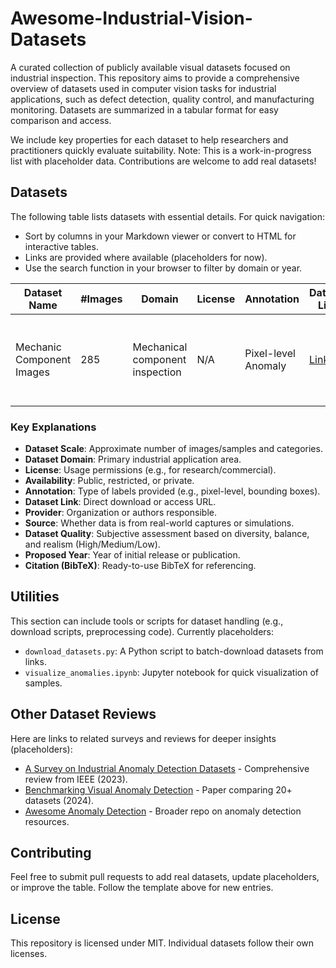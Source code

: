 # Awesome-Industrial-Vision-Datasets

A curated collection of publicly available visual datasets focused on industrial inspection. This repository aims to provide a comprehensive overview of datasets used in computer vision tasks for industrial applications, such as defect detection, quality control, and manufacturing monitoring. Datasets are summarized in a tabular format for easy comparison and access.

We include key properties for each dataset to help researchers and practitioners quickly evaluate suitability. Note: This is a work-in-progress list with placeholder data. Contributions are welcome to add real datasets!

## Datasets

The following table lists datasets with essential details. For quick navigation:
- Sort by columns in your Markdown viewer or convert to HTML for interactive tables.
- Links are provided where available (placeholders for now).
- Use the search function in your browser to filter by domain or year.

| Dataset Name    | #Images  | Domain          | License | Annotation          | Dataset Link                          | Provider              | Source | Quality | Proposed Year | Citation (BibTeX) |
|-----------------------|------------------------|---------------|--------------|---------------------|---------------------------------------|-----------------------|----------------------------------|-----------------|---------------|-------------------|
| Mechanic Component Images | 285            | Mechanical component inspection | N/A  | Pixel-level Anomaly | [Link](https://kaggle.com/datasets/...) | N/A               | Real Objects                    | Mid (moderate resolution) | 2025/06/08   | @misc{mcid_2020,<br>  author = {Satishpaladi11},<br>  title = {Mechanic Component Images Dataset},<br>  note = {Available at: \url{https://www.kaggle.com/datasets/satishpaladi11/mechanic-component-images-normal-defected}},<br>  year = {2020}<br>} |


### Key Explanations
- **Dataset Scale**: Approximate number of images/samples and categories.
- **Dataset Domain**: Primary industrial application area.
- **License**: Usage permissions (e.g., for research/commercial).
- **Availability**: Public, restricted, or private.
- **Annotation**: Type of labels provided (e.g., pixel-level, bounding boxes).
- **Dataset Link**: Direct download or access URL.
- **Provider**: Organization or authors responsible.
- **Source**: Whether data is from real-world captures or simulations.
- **Dataset Quality**: Subjective assessment based on diversity, balance, and realism (High/Medium/Low).
- **Proposed Year**: Year of initial release or publication.
- **Citation (BibTeX)**: Ready-to-use BibTeX for referencing.

## Utilities
This section can include tools or scripts for dataset handling (e.g., download scripts, preprocessing code). Currently placeholders:
- `download_datasets.py`: A Python script to batch-download datasets from links.
- `visualize_anomalies.ipynb`: Jupyter notebook for quick visualization of samples.

## Other Dataset Reviews
Here are links to related surveys and reviews for deeper insights (placeholders):
- [A Survey on Industrial Anomaly Detection Datasets](https://example.com/survey1) - Comprehensive review from IEEE (2023).
- [Benchmarking Visual Anomaly Detection](https://example.com/benchmark) - Paper comparing 20+ datasets (2024).
- [Awesome Anomaly Detection](https://github.com/yzhao062/anomaly-detection-resources) - Broader repo on anomaly detection resources.

## Contributing
Feel free to submit pull requests to add real datasets, update placeholders, or improve the table. Follow the template above for new entries.

## License
This repository is licensed under MIT. Individual datasets follow their own licenses.
